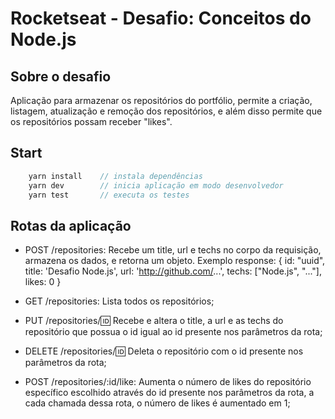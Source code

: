 # Rocketseat - Desafio: Conceitos do Node.js

## Sobre o desafio

Aplicação para armazenar os repositórios do portfólio, permite a criação, listagem, atualização e remoção dos repositórios, e além disso permite que os repositórios possam receber "likes".

## Start

```js
    yarn install    // instala dependências
    yarn dev        // inicia aplicação em modo desenvolvedor
    yarn test       // executa os testes
```

## Rotas da aplicação

- POST /repositories: Recebe um title, url e techs no corpo da requisição, armazena os dados, e retorna um objeto. 
Exemplo response: { id: "uuid", title: 'Desafio Node.js', url: 'http://github.com/...', techs: ["Node.js", "..."], likes: 0 }

- GET /repositories: Lista todos os repositórios;

- PUT /repositories/:id: Recebe e altera o title, a url e as techs do repositório que possua o id igual ao id presente nos parâmetros da rota;

- DELETE /repositories/:id: Deleta o repositório com o id presente nos parâmetros da rota;

- POST /repositories/:id/like: Aumenta o número de likes do repositório específico escolhido através do id presente nos parâmetros da rota, a cada chamada dessa rota, o número de likes é aumentado em 1;
